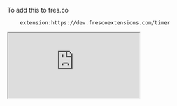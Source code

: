 To add this to fres.co

```
    extension:https://dev.frescoextensions.com/timer
```






<iframe src='https://dev.frescoextensions.com/timer' />
    